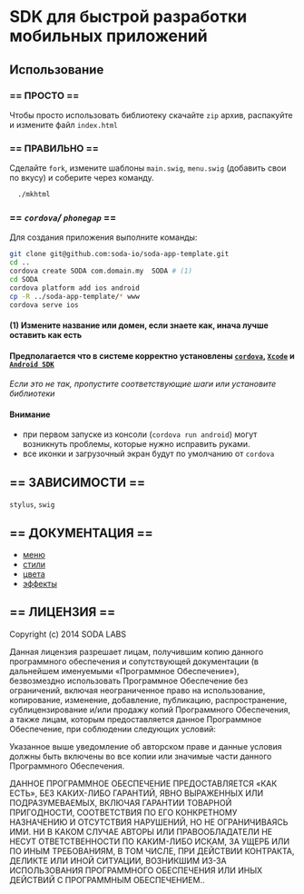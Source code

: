 # SDK для быстрой разработки мобильных приложений

## Использование

### == ПРОСТО ==

Чтобы просто использовать библиотеку скачайте `zip` архив, распакуйте и измените файл `index.html`

### == ПРАВИЛЬНО ==

Сделайте `fork`, измените шаблоны `main.swig`, `menu.swig` (добавить свои по вкусу) и соберите через команду.

```bash
  ./mkhtml
```

### == *`cordova`/ `phonegap`* ==

Для создания приложения выполните команды:

```bash
git clone git@github.com:soda-io/soda-app-template.git
cd ..
cordova create SODA com.domain.my  SODA # (1)
cd SODA
cordova platform add ios android
cp -R ../soda-app-template/* www
cordova serve ios
```

#### (1) Измените название или домен, если знаете как, инача лучше оставить как есть

#### Предполагается что в системе корректно установлены [`cordova`](https://github.com/apache/cordova-cli), [`Xcode`](https://developer.apple.com/xcode/downloads/) и [`Android SDK`](https://developer.android.com/sdk/installing/index.html?pkg=tools)
*Если это не так, пропустите соответствующие шаги или установите библиотеки*

#### Внимание

- при первом запуске из консоли (`cordova run android`) могут возникнуть проблемы, которые нужно исправить руками.
- все иконки и загрузочный экран будут по умолчанию от `cordova`



## == ЗАВИСИМОСТИ ==

`stylus`, `swig`

## == ДОКУМЕНТАЦИЯ ==
- [меню](docs/menu.md)
- [стили](docs/styles.md)
- [цвета](docs/colors.md)
- [эффекты](docs/effects.md)



## == ЛИЦЕНЗИЯ ==

Copyright (c) 2014 SODA LABS

Данная лицензия разрешает лицам, получившим копию данного программного обеспечения и сопутствующей документации (в дальнейшем именуемыми «Программное Обеспечение»), безвозмездно использовать Программное Обеспечение без ограничений, включая неограниченное право на использование, копирование, изменение, добавление, публикацию, распространение, сублицензирование и/или продажу копий Программного Обеспечения, а также лицам, которым предоставляется данное Программное Обеспечение, при соблюдении следующих условий:


Указанное выше уведомление об авторском праве и данные условия должны быть включены во все копии или значимые части данного Программного Обеспечения.

ДАННОЕ ПРОГРАММНОЕ ОБЕСПЕЧЕНИЕ ПРЕДОСТАВЛЯЕТСЯ «КАК ЕСТЬ», БЕЗ КАКИХ-ЛИБО ГАРАНТИЙ, ЯВНО ВЫРАЖЕННЫХ ИЛИ ПОДРАЗУМЕВАЕМЫХ, ВКЛЮЧАЯ ГАРАНТИИ ТОВАРНОЙ ПРИГОДНОСТИ, СООТВЕТСТВИЯ ПО ЕГО КОНКРЕТНОМУ НАЗНАЧЕНИЮ И ОТСУТСТВИЯ НАРУШЕНИЙ, НО НЕ ОГРАНИЧИВАЯСЬ ИМИ. НИ В КАКОМ СЛУЧАЕ АВТОРЫ ИЛИ ПРАВООБЛАДАТЕЛИ НЕ НЕСУТ ОТВЕТСТВЕННОСТИ ПО КАКИМ-ЛИБО ИСКАМ, ЗА УЩЕРБ ИЛИ ПО ИНЫМ ТРЕБОВАНИЯМ, В ТОМ ЧИСЛЕ, ПРИ ДЕЙСТВИИ КОНТРАКТА, ДЕЛИКТЕ ИЛИ ИНОЙ СИТУАЦИИ, ВОЗНИКШИМ ИЗ-ЗА ИСПОЛЬЗОВАНИЯ ПРОГРАММНОГО ОБЕСПЕЧЕНИЯ ИЛИ ИНЫХ ДЕЙСТВИЙ С ПРОГРАММНЫМ ОБЕСПЕЧЕНИЕМ..

